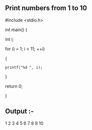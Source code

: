 ## Print numbers from 1 to 10 


#include <stdio.h>



int main() {


  int i;



  for (i = 1; i < 11; ++i)


  {


    printf("%d ", i);


  }


  return 0;


}


## Output :-
 1
2
3
4
5
6
7
8
9
10
